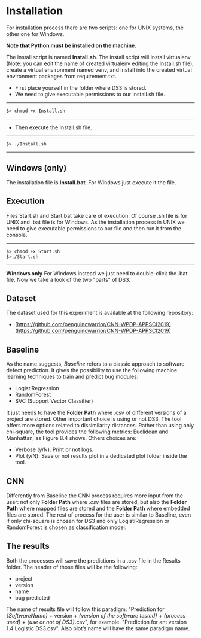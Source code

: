 # Installation

For installation process there are two scripts: one for UNIX systems, the other one for Windows.

**Note that Python must be installed on the machine.**

The install script is named **Install.sh**. The install script will install virtualenv (Note: you can edit the name of created virtualenv editing the Install.sh file), create a
virtual environment named venv, and install into the created virtual environment packages
from requirement.txt.

 - First place yourself in the folder where DS3 is stored.
 - We need to give executable permissions to our Install.sh file.

---
    $> chmod +x Install.sh
---
 
 - Then execute the Install.sh file.

---
    $> ./Install.sh
---


## Windows (only)

The installation file is **Install.bat**. For Windows just execute it the file.

## Execution

Files Start.sh and Start.bat take care of execution. Of course .sh file is for UNIX and
.bat file is for Windows. As the installation process in UNIX we need to give executable
permissions to our file and then run it from the console.

---
    $> chmod +x Start.sh
	$>./Start.sh
---
**Windows only**
For Windows instead we just need to double-click the .bat file.
Now we take a look of the two "parts" of DS3.

## Dataset
The dataset used for this experiment is available at the following repository:

  - [https://github.com/penguincwarrior/CNN-WPDP-APPSCI2019](https://github.com/penguincwarrior/CNN-WPDP-APPSCI2019)




## Baseline
As the name suggests, *Baseline* refers to a classic approach to software defect prediction.
It gives the possibility to use the following
machine learning techniques to train and predict bug modules:
 
 - LogistiRegression
 - RandomForest
 - SVC (Support Vector Classifier)

It just needs to have the **Folder Path** where .csv of different versions of a project are
stored.
Other important choice is using or not DS3. The tool offers more options related to dissimilarity distances. 
Rather than using only chi-square, the tool provides the following metrics: Euclidean and Manhattan, as Figure 8.4 shows.
Others choices are:

 - Verbose (y/N): Print or not logs.
 - Plot (y/N): Save or not results plot in a dedicated plot folder inside the tool.

## CNN

Differently from Baseline the
CNN process requires more input from the user: not only **Folder Path** where *.csv* files
are stored, but also the **Folder Path** where mapped files are stored and the **Folder Path** where
embedded files are stored.
The rest of process for the user is similar to Baseline, even if only chi-square is chosen for
DS3 and only LogistiRegression or RandomForest is chosen as classification model.

## The results

Both the processes will save the predictions in a .csv file in the Results folder.
The header of those files will be the following:

 - project
 - version
 - name
 - bug predicted

The name of results file will follow this paradigm: "Prediction for *{SoftwareName}* +
version + *{version of the software tested}* + *{process used}* + *{use or not of DS3}*.csv", for example: "Prediction for ant version 1.4 Logistic DS3.csv". 
Also plot’s name will have the same paradigm name.
